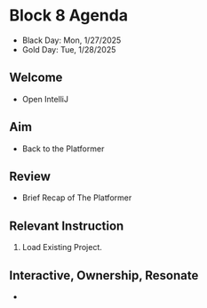 
# Block 8 Agenda
- Black Day: Mon, 1/27/2025
- Gold Day: Tue, 1/28/2025

## Welcome

- Open IntelliJ

## Aim

- Back to the Platformer

## Review

- Brief Recap of The Platformer

## Relevant Instruction

1. Load Existing Project.  

## Interactive, Ownership, Resonate

- 